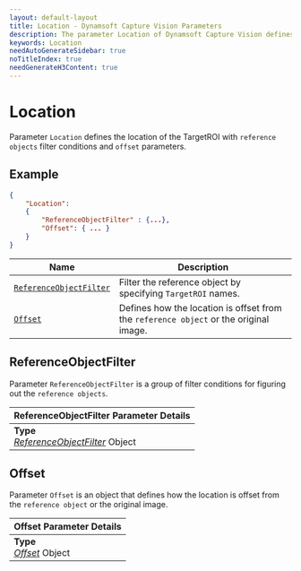```yaml
---
layout: default-layout
title: Location - Dynamsoft Capture Vision Parameters
description: The parameter Location of Dynamsoft Capture Vision defines the location information of the ROIs.
keywords: Location
needAutoGenerateSidebar: true
noTitleIndex: true
needGenerateH3Content: true
---
```


# Location

Parameter `Location` defines the location of the TargetROI with `reference objects` filter conditions and `offset` parameters.

## Example

```json
{
    "Location": 
    {
        "ReferenceObjectFilter" : {...},
        "Offset": { ... }
    }
}
```

|  Name | Description |
| ---- | ----------- |
| [`ReferenceObjectFilter`](#referenceobjectfilter) | Filter the reference object by specifying `TargetROI` names. |
| [`Offset`](#offset) | Defines how the location is offset from the `reference object` or the original image. |

## ReferenceObjectFilter

Parameter `ReferenceObjectFilter` is a group of filter conditions for figuring out the `reference objects`.

| ReferenceObjectFilter Parameter Details |
| :------------------- |
| **Type**<br>*[ReferenceObjectFilter](location/reference-object-filter/index.md)* Object |

## Offset

Parameter `Offset` is an object that defines how the location is offset from the `reference object` or the original image.

| Offset Parameter Details |
| :------------------- |
| **Type**<br>*[Offset](location/offset/index.md)* Object |
